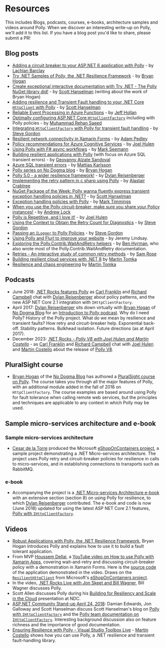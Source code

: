 # Resources

This includes Blogs, podcasts, courses, e-books, architecture samples and videos around Polly. When we discover an interesting write-up on Polly, we'll add it to this list. If you have a blog post you'd like to share, please submit a PR!

## Blog posts

- [Adding a circuit breaker to your ASP.NET 6 application with Polly](https://lachlanbarclay.net/2023/01/adding-a-circuit-breaker-to-asp-net-6-application) - by [Lachlan Barclay](https://lachlanbarclay.net/)
- [Try .NET Samples of Polly, the .NET Resilience Framework](https://github.com/bryanjhogan/trydotnet-polly) - by [Bryan Hogan](https://nodogmablog.bryanhogan.net/)
- [Create exceptional interactive documentation with Try .NET - The Polly NuGet library did!](https://www.hanselman.com/blog/CreateExceptionalInteractiveDocumentationWithTryNETThePollyNuGetLibraryDid.aspx) - by [Scott Hanselman](https://www.hanselman.com/about/) (writing about the work of Bryan Hogan)
- [Adding resilience and Transient Fault handling to your .NET Core `HttpClient` with Polly](https://www.hanselman.com/blog/AddingResilienceAndTransientFaultHandlingToYourNETCoreHttpClientWithPolly.aspx) - by [Scott Hanselman](https://www.hanselman.com/about/)
- [Reliable Event Processing in Azure Functions](https://hackernoon.com/reliable-event-processing-in-azure-functions-37054dc2d0fc) - by [Jeff Hollan](https://hackernoon.com/@jeffhollan)
- [Optimally configuring ASP.NET Core `HttpClientFactory`](https://rehansaeed.com/optimally-configuring-asp-net-core-httpclientfactory/) including with Polly policies - by [Muhammad Rehan Saeed](https://twitter.com/RehanSaeedUK/)
- [Integrating `HttpClientFactory` with Polly for transient fault handling](https://www.stevejgordon.co.uk/httpclientfactory-using-polly-for-transient-fault-handling) - by [Steve Gordon](https://www.stevejgordon.co.uk/)
- [Resilient network connectivity in Xamarin Forms](https://xamarinhelp.com/resilient-network-connectivity-xamarin-forms/) - by [Adam Pedley](http://xamarinhelp.com/contact/)
- [Policy recommendations for Azure Cognitive Services](https://www.thepollyproject.org/2018/03/06/policy-recommendations-for-azure-cognitive-services/) - by [Joel Hulen](https://www.thepollyproject.org/author/joel/)
- [Using Polly with F# async workflows](https://blog.ploeh.dk/2017/05/30/using-polly-with-f-async-workflows/) - by [Mark Seemann](https://blog.ploeh.dk/about/)
- [Building resilient applications with Polly](https://elvanydev.com/resilience-with-polly/) (with focus on Azure SQL transient errors) - by [Geovanny Alzate Sandoval](https://github.com/vany0114)
- [Azure SQL transient errors](https://hackernoon.com/azure-sql-transient-errors-7625ad6e0a06) - by [Mattias Karlsson](https://hackernoon.com/@devlead)
- [Polly series on No Dogma blog](https://nodogmablog.bryanhogan.net/tag/polly/) - by [Bryan Hogan](https://twitter.com/bryanjhogan)
- [Polly 5.0 - a wider resilience framework!](https://www.thepollyproject.org/2016/10/25/polly-5-0-a-wider-resilience-framework/) - by [Dylan Reisenberger](https://www.thepollyproject.org/author/dylan/)
- [Implementing the retry pattern in c sharp using Polly](https://alastaircrabtree.com/implementing-the-retry-pattern-using-polly/) - by [Alastair Crabtree](https://alastaircrabtree.com/about/)
- [NuGet Package of the Week: Polly wanna fluently express transient exception handling policies in .NET?](https://www.hanselman.com/blog/NuGetPackageOfTheWeekPollyWannaFluentlyExpressTransientExceptionHandlingPoliciesInNET.aspx) - by [Scott Hanselman](https://www.hanselman.com/about/)
- [Exception handling policies with Polly](https://putridparrot.com/blog/exception-handling-policies-with-polly/) - by [Mark Timmings](https://putridparrot.com/blog/about/)
- [When you use the Polly circuit-breaker, make sure you share your Policy instances!](https://andrewlock.net/when-you-use-the-polly-circuit-breaker-make-sure-you-share-your-policy-instances-2/) - by [Andrew Lock](https://andrewlock.net/about/)
- [Polly is Repetitive, and I love it!](https://www.appvnext.com/blog/2015/11/19/polly-is-repetitive-and-i-love-it) - by [Joel Hulen](https://www.thepollyproject.org/author/joel/)
- [Using the Context to Obtain the Retry Count for Diagnostics](https://www.stevejgordon.co.uk/polly-using-context-to-obtain-retry-count-diagnostics) - by [Steve Gordon](https://twitter.com/stevejgordon)
- [Passing an `ILogger` to Polly Policies](https://www.stevejgordon.co.uk/passing-an-ilogger-to-polly-policies) - by [Steve Gordon](https://twitter.com/stevejgordon)
- [Using Polly and Flurl to improve your website](https://jeremylindsayni.wordpress.com/2019/01/01/using-polly-and-flurl-to-improve-your-website/) - by Jeremy Lindsay.
- [Exploring the Polly.Contrib.WaitAndRetry helpers](https://hyr.mn/Polly-wait-and-retry/) - by [Ben Hyrman](https://twitter.com/hyrmn), who also wrote most of the Polly.Contrib.WaitAndRetry documentation.
- [Retries - An interactive study of common retry methods](https://encore.dev/blog/retries) - by [Sam Rose](https://twitter.com/samwhoo)
- [Building resilient cloud services with .NET 8](https://devblogs.microsoft.com/dotnet/building-resilient-cloud-services-with-dotnet-8/) by [Martin Tomka](https://github.com/martintmk)
- [Resilience and chaos engineering](https://devblogs.microsoft.com/dotnet/resilience-and-chaos-engineering/) by [Martin Tomka](https://github.com/martintmk)

## Podcasts

- June 2018: [.NET Rocks features Polly](https://www.dotnetrocks.com/?show=1556) as [Carl Franklin](https://twitter.com/carlfranklin) and [Richard Campbell](https://twitter.com/richcampbell) chat with [Dylan Reisenberger](https://twitter.com/softwarereisen) about policy patterns, and the new ASP NET Core 2.1 integration with `IHttpClientFactory`.
- April 2017: [Dylan Reisenberger](https://twitter.com/softwarereisen) sits down virtually with [Bryan Hogan](https://twitter.com/bryanjhogan) of [No Dogma Blog](https://nodogmablog.bryanhogan.net/) for an [Introduction to Polly podcast](https://nodogmapodcast.bryanhogan.net/71-dylan-reisenberger-the-polly-project/). Why do I need Polly? History of the Polly project. What do we mean by resilience and transient faults? How retry and circuit-breaker help. Exponential back-off. Stability patterns. Bulkhead isolation. Future directions (as at April 2017).
- December 2023: [.NET Rocks - _Polly V8 with Joel Hulen and Martin Costello_](https://www.dotnetrocks.com/details/1875) - as [Carl Franklin](https://twitter.com/carlfranklin) and [Richard Campbell](https://twitter.com/richcampbell) chat with [Joel Hulen](https://github.com/joelhulen) and [Martin Costello](https://github.com/martincostello) about the release of [Polly V8](https://github.com/App-vNext/Polly/releases/tag/8.0.0).

## PluralSight course

- [Bryan Hogan](https://twitter.com/bryanjhogan) of the [No Dogma Blog](https://nodogmablog.bryanhogan.net/) has authored a [PluralSight course on Polly](https://www.pluralsight.com/courses/polly-fault-tolerant-web-service-requests). The course takes you through all the major features of Polly, with an additional module added in the fall of 2018 on `HttpClientFactory`. The course examples are based around using Polly for fault tolerance when calling remote web services, but the principles and techniques are applicable to any context in which Polly may be used.

## Sample micro-services architecture and e-book

### Sample micro-services architecture

- [Cesar de la Torre](https://github.com/CESARDELATORRE) produced the Microsoft [eShopOnContainers project](https://github.com/dotnet-architecture/eShopOnContainers), a sample project demonstrating a .NET Micro-services architecture. The project uses Polly retry and circuit-breaker policies for resilience in calls to micro-services, and in establishing connections to transports such as RabbitMQ.

### e-book

- Accompanying the project is a [.NET Micro-services Architecture e-book](https://www.microsoft.com/net/download/thank-you/microservices-architecture-ebook) with an extensive section (section 8) on using Polly for resilience, to which [Dylan Reisenberger](https://twitter.com/softwarereisen) contributed. The e-book and code is now (June 2018) updated for using the latest ASP NET Core 2.1 features, [Polly with `IHttpClientFactory`](https://github.com/App-vNext/Polly/wiki/Polly-and-HttpClientFactory).

## Videos

- [Robust Applications with Polly, the .NET Resilience Framework](https://www.infoq.com/presentations/polly), Bryan Hogan introduces Polly and explains how to use it to build a fault tolerant application.
- From MVP [Houssem Dellai](https://github.com/HoussemDellai), a [YouTube video on How to use Polly with Xamarin Apps](https://www.youtube.com/watch?v=7vsN0RkFN_E), covering wait-and-retry and discussing circuit-breaker policy with a demonstration in Xamarin Forms. Here is the [source code](https://github.com/HoussemDellai/ResilientHttpClient) of the application demonstrated in the video. Draws on the [`ResilientHttpClient`](https://github.com/dotnet-architecture/eShopOnContainers/blob/dev/src/BuildingBlocks/Resilience/Resilience.Http/ResilientHttpClient.cs) from Microsoft's [eShopOnContainers project](https://github.com/dotnet-architecture/eShopOnContainers).
- In the video, [.NET Rocks Live with Jon Skeet and Bill Wagner](https://youtu.be/LCj7h7ZoHA8?t=1617), Bill Wagner discusses Polly.
- Scott Allen discusses Polly during his [Building for Resiliency and Scale in the Cloud](https://youtu.be/SFLu6jZWXGs?t=1440) presentation at NDC.
- [ASP.NET Community Stand-up April 24, 2018](https://youtu.be/k0Xy-5zE9to?t=12m22s): Damian Edwards, Jon Galloway and Scott Hanselman discuss Scott Hanselman's blog on [Polly with `IHttpClientFactory`](https://www.hanselman.com/blog/AddingResilienceAndTransientFaultHandlingToYourNETCoreHttpClientWithPolly.aspx) and the [Polly team documentation on `IHttpClientFactory`](https://github.com/App-vNext/Polly/wiki/Polly-and-HttpClientFactory). Interesting background discussion also on feature richness and the importance of good documentation.
- [Ensuring Resilience with Polly - Visual Studio Toolbox Live](https://www.youtube.com/live/_cPouhmUO-A?si=07KlpPQFRnPWfym7&t=154) - [Martin Costello](https://github.com/martincostello) shows how you can use Polly, a .NET resilience and transient fault-handling library.
